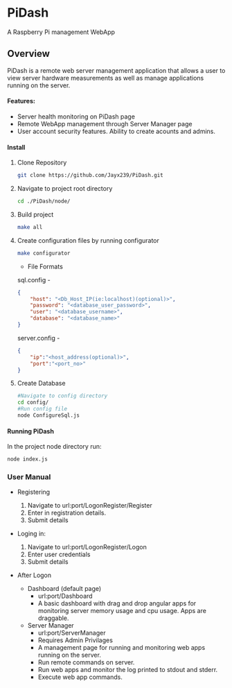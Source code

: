 # PiDash
A Raspberry Pi management WebApp

## Overview
PiDash is a remote web server management application that allows a user to view server hardware measurements as well as manage applications running on the server.



#### Features:
* Server health monitoring on PiDash page
* Remote WebApp management through Server Manager page
* User account security features. Ability to create acounts and admins.

#### Install
1. Clone Repository
    ```bash
    git clone https://github.com/Jayx239/PiDash.git
    ```
2. Navigate to project root directory
    ```bash
    cd ./PiDash/node/
    ```
3. Build project
    ```bash
    make all
    ```
4. Create configuration files by running configurator
    ```bash
    make configurator
    ```
    *  File Formats

    sql.config -
    ```json
    {
        "host": "<Db_Host_IP(ie:localhost)(optional)>",
        "password": "<database_user_password>",
        "user": "<database_username>",
        "database": "<database_name>"
    }
    ```
    server.config -
    ```json
    {
        "ip":"<host_address(optional)>",
        "port":"<port_no>"
    }
    ```
5. Create Database
    ```bash
    #Navigate to config directory
    cd config/
    #Run config file
    node ConfigureSql.js
    ```
#### Running PiDash
In the project node directory run:
```bash
node index.js
```

### User Manual
* Registering
    1. Navigate to url:port/LogonRegister/Register
    2. Enter in registration details.
    3. Submit details
* Loging in:
    1. Navigate to url:port/LogonRegister/Logon
    2. Enter user credentials
    3. Submit details

* After Logon
    * Dashboard (default page)
        * url:port/Dashboard
        * A basic dashboard with drag and drop angular apps for monitoring server memory usage and cpu usage. Apps are draggable.
    * Server Manager
        * url:port/ServerManager
        * Requires Admin Privilages
        * A management page for running and monitoring web apps running on the server.
        * Run remote commands on server.
        * Run web apps and monitor the log printed to stdout and stderr.
        * Execute web app commands.